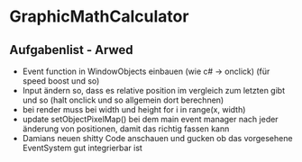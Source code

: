 # GraphicMathCalculator

## Aufgabenlist - Arwed
+ Event function in WindowObjects einbauen (wie c# -> onclick) (für speed boost und so)
+ Input ändern so, dass es relative position im vergleich zum letzten gibt und so (halt onclick und so allgemein dort berechnen)
+ bei render muss bei width und height for i in range(x, width)
+ update setObjectPixelMap() bei dem main event manager nach jeder änderung von positionen, damit das richtig fassen kann
+ Damians neuen shitty Code anschauen und gucken ob das vorgesehene EventSystem gut integrierbar ist

